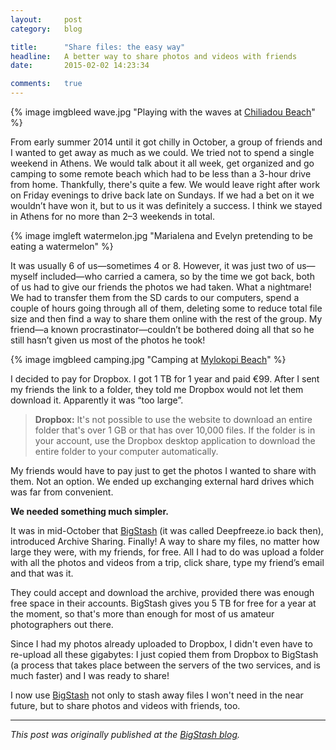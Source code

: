 ```yaml
---
layout:     post
category:   blog

title:      "Share files: the easy way"
headline:   A better way to share photos and videos with friends
date:       2015-02-02 14:23:34

comments:   true
---
```

{% image imgbleed wave.jpg "Playing with the waves at [Chiliadou Beach](http://www.greece.com/destinations/Central_Greece/Evia/Settlement/Chiliadou_Beach.html)" %}

From early summer 2014 until it got chilly in October, a group of friends and I wanted to get away as much as we could. We tried not to spend a single weekend in Athens. We would talk about it all week, get organized and go camping to some remote beach which had to be less than a 3-hour drive from home. Thankfully, there's quite a few. We would leave right after work on Friday evenings to drive back late on Sundays. If we had a bet on it we wouldn’t have won it, but to us it was definitely a success. I think we stayed in Athens for no more than 2–3 weekends in total.

{% image imgleft watermelon.jpg "Marialena and Evelyn pretending to be eating a watermelon" %}

It was usually 6 of us—sometimes 4 or 8. However, it was just two of us—myself included—who carried a camera, so by the time we got back, both of us had to give our friends the photos we had taken. What a nightmare! We had to transfer them from the SD cards to our computers, spend a couple of hours going through all of them, deleting some to reduce total file size and then find a way to share them online with the rest of the group. My friend—a known procrastinator—couldn’t be bothered doing all that so he still hasn’t given us most of the photos he took!

{% image imgbleed camping.jpg "Camping at [Mylokopi Beach](http://www.greece.com/destinations/Peloponnese/Corinth/Beach/Mylokopi.html)" %}

I decided to pay for Dropbox. I got 1 TB for 1 year and paid €99. After I sent my friends the link to a folder, they told me Dropbox would not let them download it. Apparently it was “too large”.

> **Dropbox:** It's not possible to use the website to download an entire folder that's over 1 GB or that has over 10,000 files. If the folder is in your account, use the Dropbox desktop application to download the entire folder to your computer automatically.

My friends would have to pay just to get the photos I wanted to share with them. Not an option. We ended up exchanging external hard drives which was far from convenient.

**We needed something much simpler.**

It was in mid-October that [BigStash](https://www.bigstash.co/) (it was called Deepfreeze.io back then), introduced Archive Sharing. Finally! A way to share my files, no matter how large they were, with my friends, for free. All I had to do was upload a folder with all the photos and videos from a trip, click share, type my friend’s email and that was it.

They could accept and download the archive, provided there was enough free space in their accounts. BigStash gives you 5 TB for free for a year at the moment, so that's more than enough for most of us amateur photographers out there.

Since I had my photos already uploaded to Dropbox, I didn't even have to re-upload all these gigabytes: I just copied them from Dropbox to BigStash (a process that takes place between the servers of the two services, and is much faster) and I was ready to share!

I now use [BigStash](https://www.bigstash.co/) not only to stash away files I won't need in the near future, but to share photos and videos with friends, too.

---


*This post was originally published at the [BigStash blog](http://blog.bigstash.co/2015/02/02/a-better-way-to-share-photos-and-videos-with-friends/).*